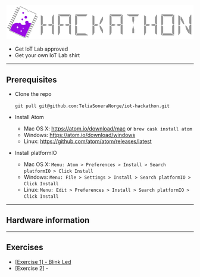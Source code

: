 ![TeliaNextIotLabHackathon](img/TeliaNextIoTLab.png?raw=true)


* Get IoT Lab approved
* Get your own IoT Lab shirt

---

## Prerequisites
* Clone the repo

    ```git pull git@github.com:TeliaSoneraNorge/iot-hackathon.git```

* Install Atom
    * Mac OS X: https://atom.io/download/mac or `brew cask install atom`
    * Windows: https://atom.io/download/windows
    * Linux: https://github.com/atom/atom/releases/latest

* Install platformIO
    * Mac OS X: `Menu: Atom > Preferences > Install > Search platformIO > Click Install`
    * Windows: `Menu: File > Settings > Install > Search platformIO > Click Install`
    * Linux: `Menu: Edit > Preferences > Install > Search platformIO > Click Install`
        
---

## Hardware information

---

## Exercises

* [[Exercise 1] - Blink Led](doc/exercise/1-blink/README.md)
* [Exercise 2] - 